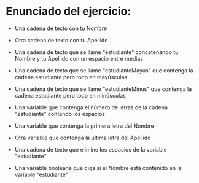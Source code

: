 # Enunciado del ejercicio:

* Una cadena de texto con tu Nombre

* Otra cadena de texto con tu Apellido

* Una cadena de texto que se llame "estudiante" concatenando tu Nombre y tu Apellido con un espacio entre medias

* Una cadena de texto que se llame "estudianteMayus" que contenga la cadena estudiante pero todo en mayúsculas

* Una cadena de texto que se llame "estudianteMinus" que contenga la cadena estudiante pero todo en minúsculas

* Una variable que contenga el número de letras de la cadena "estudiante" contando los espacios

* Una variable que contenga la primera letra del Nombre

* Otra variable que contenga la última letra del Apellido

* Una cadena de texto que elimine los espacios de la variable "estudiante"

* Una variable booleana que diga si el Nombre está contenido en la variable "estudiante"